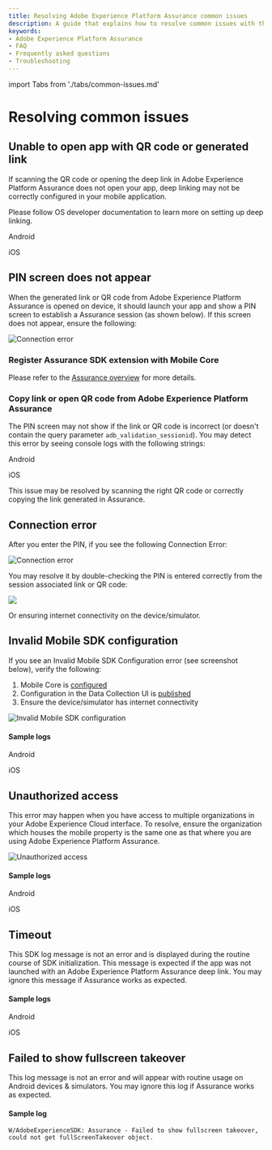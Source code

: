```yaml
---
title: Resolving Adobe Experience Platform Assurance common issues
description: A guide that explains how to resolve common issues with the Adobe Experience Platform Assurance mobile extension.
keywords:
- Adobe Experience Platform Assurance
- FAQ
- Frequently asked questions
- Troubleshooting
---
```


import Tabs from './tabs/common-issues.md'

# Resolving common issues

## Unable to open app with QR code or generated link

If scanning the QR code or opening the deep link in Adobe Experience Platform Assurance does not open your app, deep linking may not be correctly configured in your mobile application.

Please follow OS developer documentation to learn more on setting up deep linking.

<TabsBlock orientation="horizontal" slots="heading, content" repeat="2"/>

Android

<Tabs query="platform=android&task=unable-to-open-app"/>

iOS

<Tabs query="platform=ios&task=unable-to-open-app"/>

## PIN screen does not appear

When the generated link or QR code from Adobe Experience Platform Assurance is opened on device, it should launch your app and show a PIN screen to establish a Assurance session (as shown below). If this screen does not appear, ensure the following:

![Connection error](./assets/common-issues/assurance-pin.png)

### Register Assurance SDK extension with Mobile Core

Please refer to the [Assurance overview](../index.md#register-aepassurance-with-mobile-core) for more details.

### Copy link or open QR code from Adobe Experience Platform Assurance

The PIN screen may not show if the link or QR code is incorrect (or doesn't contain the query parameter `adb_validation_sessionid`). You may detect this error by seeing console logs with the following strings:

<TabsBlock orientation="horizontal" slots="heading, content" repeat="2"/>

Android

<Tabs query="platform=android&task=copy-link"/>

iOS

<Tabs query="platform=ios&task=copy-link"/>

This issue may be resolved by scanning the right QR code or correctly copying the link generated in Assurance.

## Connection error

After you enter the PIN, if you see the following Connection Error:

![Connection error](./assets/common-issues/assurance-connection-error.png)

You may resolve it by double-checking the PIN is entered correctly from the session associated link or QR code:

![](./assets/common-issues/assurance-pincode.png)

Or ensuring internet connectivity on the device/simulator.

## Invalid Mobile SDK configuration

If you see an Invalid Mobile SDK Configuration error (see screenshot below), verify the following:

1. Mobile Core is [configured](../mobile-core/configuration/api-reference.md)
2. Configuration in the Data Collection UI is [published](../../../home/getting-started/create-a-mobile-property.md#publish-the-configuration)
3. Ensure the device/simulator has internet connectivity

![Invalid Mobile SDK configuration](./assets/common-issues/assurance-invalid-configuration-error.png)

#### Sample logs

<TabsBlock orientation="horizontal" slots="heading, content" repeat="2"/>

Android

<Tabs query="platform=android&task=invalid-configuration-sample-logs"/>

iOS

<Tabs query="platform=ios&task=invalid-configuration-sample-logs"/>

## Unauthorized access

This error may happen when you have access to multiple organizations in your Adobe Experience Cloud interface. To resolve, ensure the organization which houses the mobile property is the same one as that where you are using Adobe Experience Platform Assurance.

![Unauthorized access](./assets/common-issues/assurance-unauthorized-access-error.png)

#### Sample logs

<TabsBlock orientation="horizontal" slots="heading, content" repeat="2"/>

Android

<Tabs query="platform=android&task=unauthorized-access-sample-logs"/>

iOS

<Tabs query="platform=ios&task=unauthorized-access-sample-logs"/>

## Timeout

This SDK log message is not an error and is displayed during the routine course of SDK initialization. This message is expected if the app was not launched with an Adobe Experience Platform Assurance deep link. You may ignore this message if Assurance works as expected.

#### Sample logs

<TabsBlock orientation="horizontal" slots="heading, content" repeat="2"/>

Android

<Tabs query="platform=android&task=timeout-sample-logs"/>

iOS

<Tabs query="platform=ios&task=timeout-sample-logs"/>

## Failed to show fullscreen takeover

This log message is not an error and will appear with routine usage on Android devices & simulators. You may ignore this log if Assurance works as expected.

#### Sample log

```text
W/AdobeExperienceSDK: Assurance - Failed to show fullscreen takeover, could not get fullScreenTakeover object.
```

